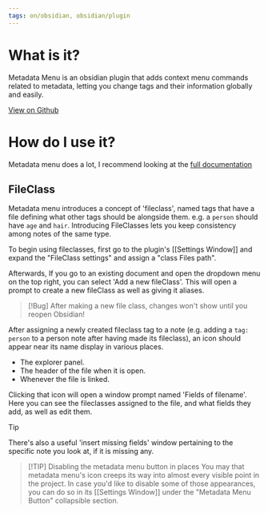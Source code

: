 ```yaml
---
tags: on/obsidian, obsidian/plugin
---
```

# What is it?
Metadata Menu is an obsidian plugin that adds context menu commands related to metadata, letting you change tags and their information globally and easily.

[View on Github](https://github.com/mdelobelle/metadatamenu)

# How do I use it?
Metadata menu does a lot, I recommend looking at the [full documentation](https://mdelobelle.github.io/metadatamenu/)

## FileClass
Metadata menu introduces a concept of 'fileclass', named tags that have a file defining what other tags should be alongside them. e.g. a `person` should have `age` and `hair`. Introducing FileClasses lets you keep consistency among notes of the same type.

To begin using fileclasses, first go to the plugin's [[Settings Window]] and expand the "FileClass settings" and assign a "class Files path". 

Afterwards, If you go to an existing document and open the dropdown menu on the top right, you can select 'Add a new fileClass'. This will open a prompt to create a new fileClass as well as giving it aliases. 

> [!Bug]
> After making a new file class, changes won't show until you reopen Obsidian!

After assigning a newly created fileclass tag to a note (e.g. adding a `tag: person` to a person note after having made its fileclass), an icon should appear near its name display in various places.
- The explorer panel.
- The header of the file when it is open.
- Whenever the file is linked. 

Clicking that icon will open a window prompt named 'Fields of filename'. Here you can see the fileclasses assigned to the file, and what fields they add, as well as edit them. 
> [!TIP] 
> There's also a useful 'insert missing fields' window pertaining to the specific note you look at, if it is missing any.

> [!TIP] Disabling the metadata menu button in places
> You may that metadata menu's icon creeps its way into almost every visible point in the project. In case you'd like to disable some of those appearances, you can do so in its [[Settings Window]] under the "Metadata Menu Button" collapsible section.

